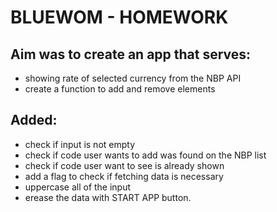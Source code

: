 # BLUEWOM - HOMEWORK

## Aim was to create an app that serves:

- showing rate of selected currency from the NBP API
- create a function to add and remove elements

## Added:

- check if input is not empty
- check if code user wants to add was found on the NBP list
- check if code user want to see is already shown
- add a flag to check if fetching data is necessary
- uppercase all of the input
- erease the data with START APP button.
